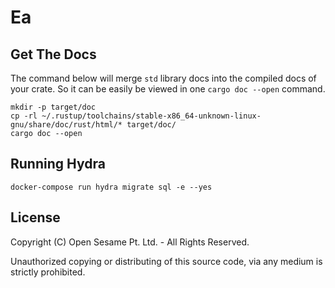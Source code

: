 # Ea

## Get The Docs

The command below will merge `std` library docs into the compiled docs of your crate. So it can be easily be viewed in one `cargo doc --open` command.
```
mkdir -p target/doc
cp -rl ~/.rustup/toolchains/stable-x86_64-unknown-linux-gnu/share/doc/rust/html/* target/doc/
cargo doc --open
```

## Running Hydra

```
docker-compose run hydra migrate sql -e --yes
```

## License

Copyright (C) Open Sesame Pt. Ltd. - All Rights Reserved.

Unauthorized copying or distributing of this source code, via any medium is
strictly prohibited.
